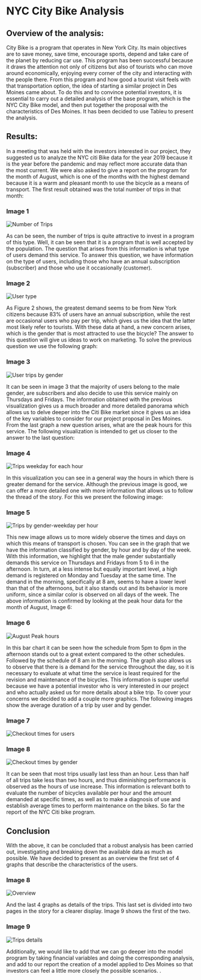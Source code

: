 # NYC City Bike Analysis

## Overview of the analysis: 

City Bike is a program that operates in New York City. Its main objectives are to save money, save time, encourage sports, depend and take care of the planet by reducing car use. This program has been successful because it draws the attention not only of citizens but also of tourists who can move around economically, enjoying every corner of the city and interacting with the people there.
From this program and how good a tourist visit feels with that transportation option, the idea of starting a similar project in Des Moines came about. To do this and to convince potential investors, it is essential to carry out a detailed analysis of the base program, which is the NYC City Bike model, and then put together the proposal with the characteristics of Des Moines.
It has been decided to use Tableu to present the analysis.

## Results: 

In a meeting that was held with the investors interested in our project, they suggested us to analyze the NYC citi Bike data for the year 2019 because it is the year before the pandemic and may reflect more accurate data than the most current. We were also asked to give a report on the program for the month of August, which is one of the months with the highest demand because it is a warm and pleasant month to use the bicycle as a means of transport.
The first result obtained was the total number of trips in that month:

### Image 1

![Number of Trips](https://github.com/LAURYMEOW/bikesharing/blob/main/Resources/Number%20of%20Trips.png) 

As can be seen, the number of trips is quite attractive to invest in a program of this type. Well, it can be seen that it is a program that is well accepted by the population.
The question that arises from this information is what type of users demand this service. To answer this question, we have information on the type of users, including those who have an annual subscription (subscriber) and those who use it occasionally (customer).

### Image 2

![User type](https://github.com/LAURYMEOW/bikesharing/blob/main/Resources/User%20type.png)

As Figure 2 shows, the greatest demand seems to be from New York citizens because 83% of users have an annual subscription, while the rest are occasional users who pay per trip, which gives us the idea that the latter most likely refer to tourists.
With these data at hand, a new concern arises, which is the gender that is most attracted to use the bicycle? The answer to this question will give us ideas to work on marketing.
To solve the previous question we use the following graph:

### Image 3

![User trips by gender](https://github.com/LAURYMEOW/bikesharing/blob/main/Resources/User%20Trips%20by%20Gender%20by%20weekday.png)

It can be seen in image 3 that the majority of users belong to the male gender, are subscribers and also decide to use this service mainly on Thursdays and Fridays.
The information obtained with the previous visualization gives us a much broader and more detailed panorama which allows us to delve deeper into the Citi Bike market since it gives us an idea of ​​the key variables to consider for our project proposal in Des Moines. From the last graph a new question arises, what are the peak hours for this service.
The following visualization is intended to get us closer to the answer to the last question:

### Image 4

![Trips weekday for each hour](https://github.com/LAURYMEOW/bikesharing/blob/main/Resources/Trips%20by%20weekday%20for%20each%20hour.png)

In this visualization you can see in a general way the hours in which there is greater demand for the service. Although the previous image is good, we can offer a more detailed one with more information that allows us to follow the thread of the story. For this we present the following image:

### Image 5

![Trips by gender-weekday per hour](https://github.com/LAURYMEOW/bikesharing/blob/main/Resources/Trips%20by%20gender-weekdayperhour.png)

This new image allows us to more widely observe the times and days on which this means of transport is chosen. You can see in the graph that we have the information classified by gender, by hour and by day of the week. With this information, we highlight that the male gender substantially demands this service on Thursdays and Fridays from 5 to 6 in the afternoon. In turn, at a less intense but equally important level, a high demand is registered on Monday and Tuesday at the same time.
The demand in the morning, specifically at 8 am, seems to have a lower level than that of the afternoons, but it also stands out and its behavior is more uniform, since a similar color is observed on all days of the week.
The above information is confirmed by looking at the peak hour data for the month of August, Image 6:

### Image 6

![August Peak hours](https://github.com/LAURYMEOW/bikesharing/blob/main/Resources/August%20peak%20hours.png)

In this bar chart it can be seen how the schedule from 5pm to 6pm in the afternoon stands out to a great extent compared to the other schedules. Followed by the schedule of 8 am in the morning. The graph also allows us to observe that there is a demand for the service throughout the day, so it is necessary to evaluate at what time the service is least required for the revision and maintenance of the bicycles.
This information is super useful because we have a potential investor who is very interested in our project and who actually asked us for more details about a bike trip. To cover your concerns we decided to add a couple more graphics. The following images show the average duration of a trip by user and by gender.

### Image 7

![Checkout times for users](https://github.com/LAURYMEOW/bikesharing/blob/main/Resources/Checkout%20times%20for%20users.png)


### Image 8

![Checkout times by gender](https://github.com/LAURYMEOW/bikesharing/blob/main/Resources/Checkout%20times%20by%20gender.png) 

It can be seen that most trips usually last less than an hour. Less than half of all trips take less than two hours, and thus diminishing performance is observed as the hours of use increase.
This information is relevant both to evaluate the number of bicycles available per hour and the amount demanded at specific times, as well as to make a diagnosis of use and establish average times to perform maintenance on the bikes.
So far the report of the NYC Citi bike program.

## Conclusion


With the above, it can be concluded that a robust analysis has been carried out, investigating and breaking down the available data as much as possible. We have decided to present as an overview the first set of 4 graphs that describe the characteristics of the users.

### Image 8

![Overview](https://github.com/LAURYMEOW/bikesharing/blob/main/Resources/Overview.png)

And the last 4 graphs as details of the trips. This last set is divided into two pages in the story for a clearer display. Image 9 shows the first of the two.

### Image 9

![Trips details](https://github.com/LAURYMEOW/bikesharing/blob/main/Resources/Trip%20Details.png)

Additionally, we would like to add that we can go deeper into the model program by taking financial variables and doing the corresponding analysis, and add to our report the creation of a model applied to Des Moines so that investors can feel a little more closely the possible scenarios. .

